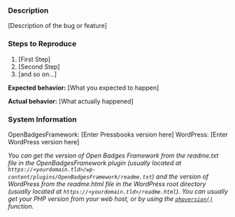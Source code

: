 ### Description

[Description of the bug or feature]

### Steps to Reproduce

1. [First Step]
2. [Second Step]
3. [and so on...]

**Expected behavior:** [What you expected to happen]


**Actual behavior:** [What actually happened]

### System Information

OpenBadgesFramework: [Enter Pressbooks version here]
WordPress: [Enter WordPress version here]

_You can get the version of Open Badges Framework from the readme.txt file in the OpenBadgesFramework plugin (usually located at `https://<yourdomain.tld>/wp-content/plugins/OpenBadgesFramework/readme.txt`) and the version of WordPress from the readme.html file in the WordPress root directory (usually located at `https://<yourdomain.tld>/readme.html`). You can usually get your PHP version from your web host, or by using the [`phpversion()`](http://php.net/manual/en/function.phpversion.php) function._
